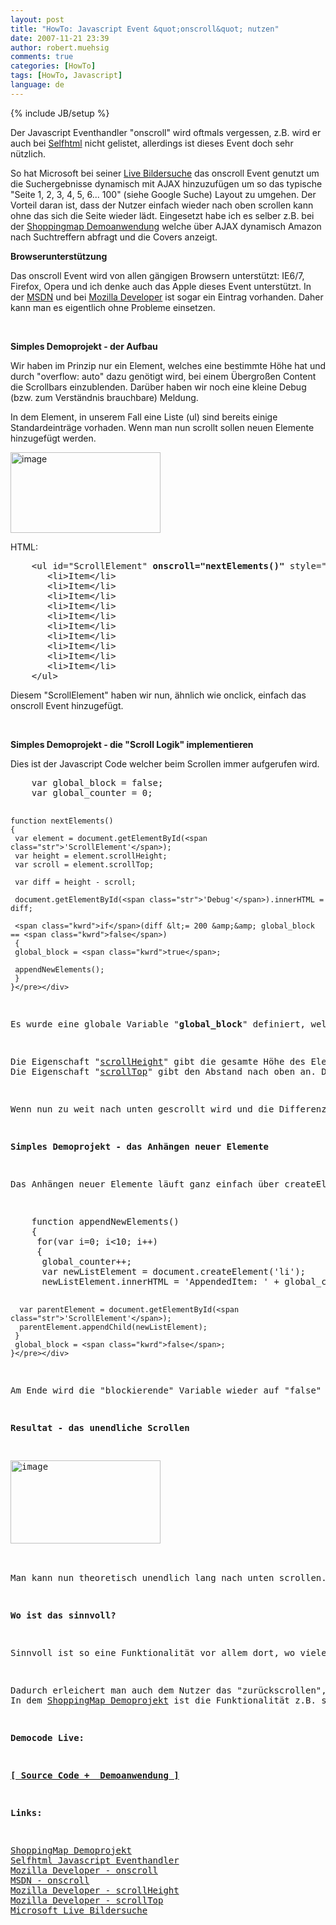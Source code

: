 ```yaml
---
layout: post
title: "HowTo: Javascript Event &quot;onscroll&quot; nutzen"
date: 2007-11-21 23:39
author: robert.muehsig
comments: true
categories: [HowTo]
tags: [HowTo, Javascript]
language: de
---
```

{% include JB/setup %}
<p>Der Javascript Eventhandler "onscroll" wird oftmals vergessen, z.B. wird er auch bei <a href="http://de.selfhtml.org/javascript/sprache/eventhandler.htm" target="_blank">Selfhtml</a> nicht gelistet, allerdings ist dieses Event doch sehr nützlich.</p> <p>So hat Microsoft bei seiner <a href="http://search.live.com/images/results.aspx?q=paris&amp;FORM=BIRE" target="_blank">Live Bildersuche</a>&nbsp;das onscroll Event genutzt um die Suchergebnisse dynamisch mit AJAX hinzuzufügen um so das typische "Seite 1, 2, 3, 4, 5, 6... 100" (siehe Google Suche) Layout zu umgehen. Der Vorteil daran ist, dass der Nutzer einfach wieder nach oben scrollen kann ohne das sich die Seite wieder lädt. Eingesetzt habe ich es selber z.B. bei der <a href="http://code-developer.de/opensourceprojects/shoppingmap/" target="_blank">Shoppingmap Demoanwendung</a>&nbsp;welche über AJAX dynamisch Amazon nach Suchtreffern abfragt und die Covers anzeigt.</p> <p><strong>Browserunterstützung</strong></p> <p>Das onscroll Event wird von allen gängigen Browsern unterstützt: IE6/7, Firefox, Opera und ich denke auch das Apple dieses Event unterstützt.&nbsp;In der&nbsp;<a href="http://msdn2.microsoft.com/en-us/library/ms536966.aspx" target="_blank">MSDN</a> und bei <a href="http://developer.mozilla.org/en/docs/DOM:window.onscroll" target="_blank">Mozilla Developer</a> ist sogar ein Eintrag vorhanden. Daher kann man es eigentlich ohne Probleme einsetzen.</p> <p>&nbsp;</p> <p><strong>Simples Demoprojekt - der Aufbau</strong></p> <p>Wir haben im Prinzip nur ein Element, welches eine bestimmte Höhe hat und durch "overflow: auto" dazu genötigt wird, bei einem Übergroßen Content die Scrollbars einzublenden. Darüber haben wir noch eine kleine Debug (bzw. zum Verständnis brauchbare) Meldung.</p> <p>In dem Element, in unserem Fall eine Liste (ul) sind bereits einige Standardeinträge vorhaden. Wenn man nun scrollt sollen neuen Elemente hinzugefügt werden.</p> <p><a href="{{BASE_PATH}}/assets/wp-images-de/image161.png" atomicselection="true"><img style="border-right: 0px; border-top: 0px; border-left: 0px; border-bottom: 0px" height="129" alt="image" src="{{BASE_PATH}}/assets/wp-images-de/image-thumb140.png" width="240" border="0"></a> </p> <p>HTML:</p> <div class="CodeFormatContainer"><pre class="csharpcode">    &lt;ul id=<span class="str">"ScrollElement"</span> <strong>onscroll=<span class="str">"nextElements()"</span></strong> style=<span class="str">"height: 100px; width: 300px; overflow: auto; border: solid 1px black;"</span>&gt;
       &lt;li&gt;Item&lt;/li&gt;
       &lt;li&gt;Item&lt;/li&gt;
       &lt;li&gt;Item&lt;/li&gt;
       &lt;li&gt;Item&lt;/li&gt;
       &lt;li&gt;Item&lt;/li&gt;
       &lt;li&gt;Item&lt;/li&gt;
       &lt;li&gt;Item&lt;/li&gt;
       &lt;li&gt;Item&lt;/li&gt;
       &lt;li&gt;Item&lt;/li&gt;
       &lt;li&gt;Item&lt;/li&gt;
    &lt;/ul&gt;</pre></div>
<p>Diesem "ScrollElement" haben wir nun, ähnlich wie onclick, einfach das onscroll Event hinzugefügt.</p>
<p>&nbsp;</p>
<p><strong>Simples Demoprojekt - die "Scroll Logik" implementieren</strong></p>
<p>Dies ist der Javascript Code welcher beim Scrollen immer aufgerufen wird.</p>
<div class="CodeFormatContainer"><pre class="csharpcode">    var global_block = <span class="kwrd">false</span>;
    var global_counter = 0;
    
    function nextElements()
    {
     var element = document.getElementById(<span class="str">'ScrollElement'</span>);
     var height = element.scrollHeight;
     var scroll = element.scrollTop;

     var diff = height - scroll;
     
     document.getElementById(<span class="str">'Debug'</span>).innerHTML = diff;
     
     <span class="kwrd">if</span>(diff &lt;= 200 &amp;&amp; global_block == <span class="kwrd">false</span>)
     {
     global_block = <span class="kwrd">true</span>;
     
     appendNewElements();
     }
    }</pre></div>
<p>Es wurde eine globale Variable "<strong>global_block</strong>" definiert, welche verhindert, dass sobald nach unten gescrollt wird sofort neue Elemente an das Zielelement drangehangen werden. Insbesondere wenn man (sinnvollerweise) AJAX Requests macht, wie bei dem Shoppingmap Projekt, würde man dadurch den Client belasten, weil er viele Requests losschicken muss. Diese Variable verhindert dies, indem sobald ein Request aktiv ist, die Variable auf "true" gesetzt wird. Dadurch werden weitere Requests solange unterbunden, bis die Aktion ausgeführt wurde. Dannach kann man weiterscrollen.</p>
<p>Die Eigenschaft "<a href="http://developer.mozilla.org/en/docs/DOM:element.scrollHeight" target="_blank">scrollHeight</a>" gibt die gesamte Höhe des Elementes wieder (auch das was man nicht sieht).<br>Die Eigenschaft "<a href="http://developer.mozilla.org/en/docs/DOM:element.scrollTop" target="_blank">scrollTop</a>" gibt den Abstand nach oben an. Die verlinkten Mozilla Seiten geben dies auch gut anhand von Screenshots wieder.</p>
<p>Wenn nun zu weit nach unten gescrollt wird und die Differenz unter einem bestimmten Wert fällt und noch kein Request losgeschickt wurde, dann werden neuen Elemente angehangen.</p>
<p><strong>Simples Demoprojekt - das Anhängen neuer Elemente</strong></p>
<p>Das Anhängen neuer Elemente läuft ganz einfach über createElement und appendChild ab. Bei jedem "Request" werden 10 Einträge hinzugefügt.&nbsp;</p>
<div class="CodeFormatContainer"><pre class="csharpcode">    function appendNewElements()
    {
     <span class="kwrd">for</span>(var i=0; i&lt;10; i++)
     {
      global_counter++;
      var newListElement = document.createElement(<span class="str">'li'</span>);
      newListElement.innerHTML = <span class="str">'AppendedItem: '</span> + global_counter;
      
      var parentElement = document.getElementById(<span class="str">'ScrollElement'</span>);
      parentElement.appendChild(newListElement);
     }
     global_block = <span class="kwrd">false</span>;
    }</pre></div>
<p>Am Ende wird die "blockierende" Variable wieder auf "false" gesetzt.</p>
<p><strong>Resultat - das unendliche Scrollen</strong></p>
<p><a href="{{BASE_PATH}}/assets/wp-images-de/image162.png" atomicselection="true"><img style="border-right: 0px; border-top: 0px; border-left: 0px; border-bottom: 0px" height="133" alt="image" src="{{BASE_PATH}}/assets/wp-images-de/image-thumb141.png" width="240" border="0"></a> </p>
<p>Man kann nun theoretisch unendlich lang nach unten scrollen. Nette Spielerei.</p>
<p><strong>Wo ist das sinnvoll?</strong></p>
<p>Sinnvoll ist so eine Funktionalität vor allem dort, wo viele Bilder oder Videos (oder Silverlight&nbsp;Content) nachgeladen werden. Da der Browser schlecht 300 Bilder auf einmal ziehen kann, sondern vielleicht nur immer 20, aber man selbst&nbsp;trotzdem dieses "Seite 1, 2, 3, 4" leid ist, kann man diese&nbsp;Technik sehr gut mit AJAX kombinieren.</p>
<p>Dadurch erleichert man auch dem Nutzer das "zurückscrollen", indem man zuvor geladen&nbsp;Sachen&nbsp;gleich ansehen kann und nicht erst warten muss bis der Browser zur vorherigen Seite zurück gegangen ist.<br>In dem <a href="http://code-developer.de/opensourceprojects/shoppingmap/" target="_blank">ShoppingMap Demoprojekt</a> ist die Funktionalität z.B. sehr nützlich und bietet einen interessanten Ansatz.</p>
<p><strong>Democode Live:</strong></p>
<p><a href="http://code-developer.de/democode/javascriptonscroll/default.htm" target="_blank"><strong>[ Source Code +&nbsp; Demoanwendung ]</strong></a></p>
<p><strong>Links:</strong></p>
<p><a href="http://code-developer.de/opensourceprojects/shoppingmap/" target="_blank">ShoppingMap Demoprojekt</a><br><a href="http://de.selfhtml.org/javascript/sprache/eventhandler.htm" target="_blank">Selfhtml Javascript Eventhandler</a><br><a href="http://developer.mozilla.org/en/docs/DOM:window.onscroll" target="_blank">Mozilla Developer - onscroll</a><br><a href="http://msdn2.microsoft.com/en-us/library/ms536966.aspx" target="_blank">MSDN - onscroll</a><br><a href="http://developer.mozilla.org/en/docs/DOM:element.scrollHeight" target="_blank">Mozilla Developer - scrollHeight</a><br><a href="http://developer.mozilla.org/en/docs/DOM:element.scrollTop" target="_blank">Mozilla Developer - scrollTop</a><br><a href="http://search.live.com/images/results.aspx?q=paris&amp;FORM=BIRE" target="_blank">Microsoft Live Bildersuche</a></p>
